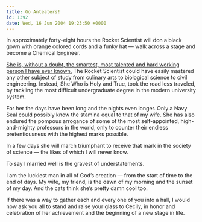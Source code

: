 ```yaml
---
title: Go Anteaters!
id: 1392
date: Wed, 16 Jun 2004 19:23:50 +0000
---
```


In approximately forty-eight hours the Rocket Scientist will don a black gown with orange colored cords and a funky hat — walk across a stage and become a Chemical Engineer.  

[She is, without a doubt, the smartest, most talented and hard working person I have ever known.](https://www.airbagindustries.com/archives/002494.php) The Rocket Scientist could have easily mastered any other subject of study from culinary arts to biological science to civil engineering. Instead, She Who is Holy and True, took the road less traveled, by tackling the most difficult undergraduate degree in the modern university system.  

For her the days have been long and the nights even longer. Only a Navy Seal could possibly know the stamina equal to that of my wife. She has also endured the pompous arrogance of some of the most self-appointed, high-and-mighty professors in the world, only to counter their endless pretentiousness with the highest marks possible.  

In a few days she will march triumphant to receive that mark in the society of science — the likes of which I will never know.  

To say I married well is the gravest of understatements.  

I am the luckiest man in all of God’s creation — from the start of time to the end of days. My wife, my friend, is the dawn of my morning and the sunset of my day. And the cats think she’s pretty damn cool too.  

If there was a way to gather each and every one of you into a hall, I would now ask you all to stand and raise your glass to Cecily, in honor and celebration of her achievement and the beginning of a new stage in life.





